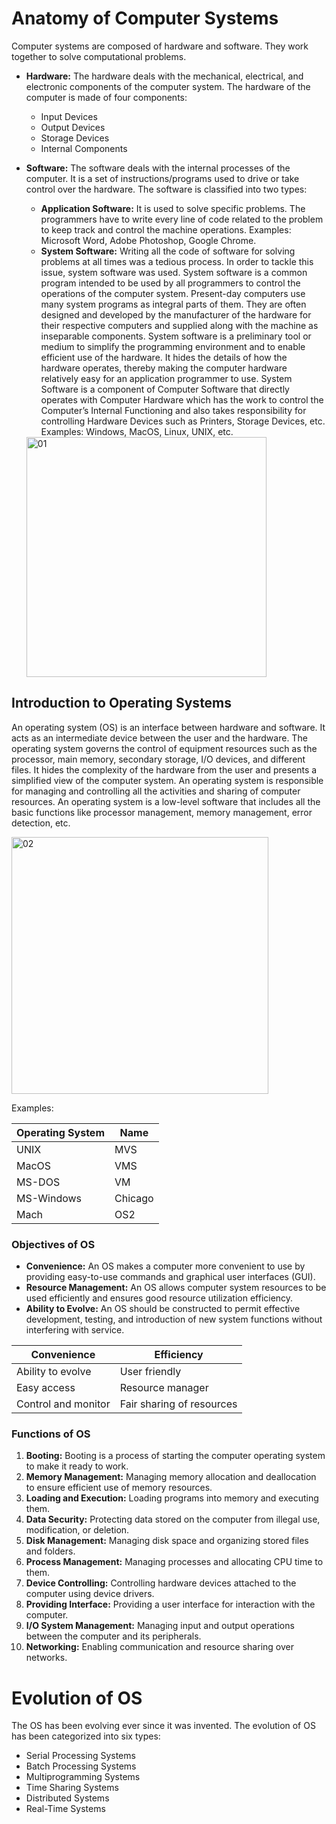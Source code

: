 # Anatomy of Computer Systems

Computer systems are composed of hardware and software. They work together to solve computational problems.

- **Hardware:** The hardware deals with the mechanical, electrical, and electronic components of the computer system. The hardware of the computer is made of four components:
    - Input Devices
    - Output Devices
    - Storage Devices
    - Internal Components

- **Software:** The software deals with the internal processes of the computer. It is a set of instructions/programs used to drive or take control over the hardware. The software is classified into two types:
    - **Application Software:** It is used to solve specific problems. The programmers have to write every line of code related to the problem to keep track and control the machine operations. Examples: Microsoft Word, Adobe Photoshop, Google Chrome.
    - **System Software:** Writing all the code of software for solving problems at all times was a tedious process. In order to tackle this issue, system software was used. System software is a common program intended to be used by all programmers to control the operations of the computer system. Present-day computers use many system programs as integral parts of them. They are often designed and developed by the manufacturer of the hardware for their respective computers and supplied along with the machine as inseparable components. System software is a preliminary tool or medium to simplify the programming environment and to enable efficient use of the hardware. It hides the details of how the hardware operates, thereby making the computer hardware relatively easy for an application programmer to use. System Software is a component of Computer Software that directly operates with Computer Hardware which has the work to control the Computer’s Internal Functioning and also takes responsibility for controlling Hardware Devices such as Printers, Storage Devices, etc. Examples: Windows, MacOS, Linux, UNIX, etc.

  <img width="384" alt="01" src="https://github.com/Rajendran2201/operating-systems/assets/137254223/5927839e-9285-4020-957a-c11a225d0876">

## Introduction to Operating Systems

An operating system (OS) is an interface between hardware and software. It acts as an intermediate device between the user and the hardware. The operating system governs the control of equipment resources such as the processor, main memory, secondary storage, I/O devices, and different files. It hides the complexity of the hardware from the user and presents a simplified view of the computer system. An operating system is responsible for managing and controlling all the activities and sharing of computer resources. An operating system is a low-level software that includes all the basic functions like processor management, memory management, error detection, etc.

<img width="411" alt="02" src="https://github.com/Rajendran2201/operating-systems/assets/137254223/5258c679-c895-48b0-aca8-6cf5cec539e8">


Examples:

| Operating System | Name |
| --- | --- |
| UNIX | MVS |
| MacOS | VMS |
| MS-DOS | VM |
| MS-Windows | Chicago |
| Mach | OS2 |

### Objectives of OS

- **Convenience:** An OS makes a computer more convenient to use by providing easy-to-use commands and graphical user interfaces (GUI).
- **Resource Management:** An OS allows computer system resources to be used efficiently and ensures good resource utilization efficiency.
- **Ability to Evolve:** An OS should be constructed to permit effective development, testing, and introduction of new system functions without interfering with service.

| Convenience | Efficiency |
| --- | --- |
| Ability to evolve | User friendly |
| Easy access | Resource manager |
| Control and monitor | Fair sharing of resources |

### Functions of OS

1. **Booting:** Booting is a process of starting the computer operating system to make it ready to work.
2. **Memory Management:** Managing memory allocation and deallocation to ensure efficient use of memory resources.
3. **Loading and Execution:** Loading programs into memory and executing them.
4. **Data Security:** Protecting data stored on the computer from illegal use, modification, or deletion.
5. **Disk Management:** Managing disk space and organizing stored files and folders.
6. **Process Management:** Managing processes and allocating CPU time to them.
7. **Device Controlling:** Controlling hardware devices attached to the computer using device drivers.
8. **Providing Interface:** Providing a user interface for interaction with the computer.
9. **I/O System Management:** Managing input and output operations between the computer and its peripherals.
10. **Networking:** Enabling communication and resource sharing over networks.

# Evolution of OS

The OS has been evolving ever since it was invented. The evolution of OS has been categorized into six types:

- Serial Processing Systems
- Batch Processing Systems
- Multiprogramming Systems
- Time Sharing Systems
- Distributed Systems
- Real-Time Systems
